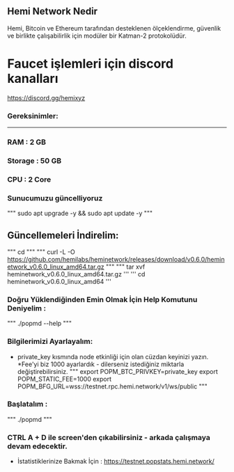 ## Hemi Network Nedir
Hemi, Bitcoin ve Ethereum tarafından desteklenen ölçeklendirme, güvenlik ve birlikte çalışabilirlik için modüler bir Katman-2 protokolüdür. 

# Faucet işlemleri için discord kanalları
https://discord.gg/hemixyz

### Gereksinimler:
-------------------
### RAM : 2 GB
### Storage : 50 GB
### CPU : 2 Core
### Sunucumuzu güncelliyoruz
"""
sudo apt upgrade -y && sudo apt update -y
"""
## Güncellemeleri İndirelim: 
"""
cd
"""
"""
curl -L -O https://github.com/hemilabs/heminetwork/releases/download/v0.6.0/heminetwork_v0.6.0_linux_amd64.tar.gz
"""
"""
tar xvf heminetwork_v0.6.0_linux_amd64.tar.gz
'''
'''
cd heminetwork_v0.6.0_linux_amd64
'''
### Doğru Yüklendiğinden Emin Olmak İçin Help Komutunu Deniyelim :
"""
./popmd --help
"""
### Bilgilerimizi Ayarlayalım:
* private_key kısmında node etkinliği için olan cüzdan keyinizi yazın.
*Fee'yi biz 1000 ayarlardık - dilerseniz istediğiniz miktarla değiştirebilirsiniz.
"""
export POPM_BTC_PRIVKEY=private_key
export POPM_STATIC_FEE=1000
export POPM_BFG_URL=wss://testnet.rpc.hemi.network/v1/ws/public
"""
### Başlatalım :
"""
./popmd
"""
### CTRL A + D ile screen'den çıkabilirsiniz - arkada çalışmaya devam edecektir.
* İstatistiklerinize Bakmak İçin : https://testnet.popstats.hemi.network/

